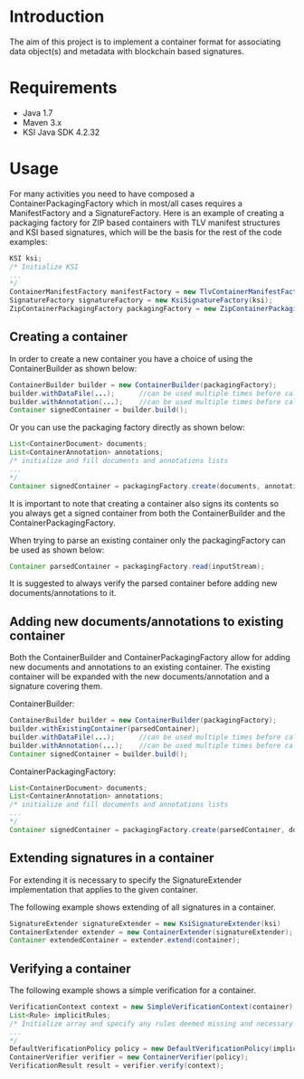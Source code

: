 # Introduction

The aim of this project is to implement a container format for associating data object(s) and metadata with blockchain based signatures. 

# Requirements

* Java 1.7
* Maven 3.x 
* KSI Java SDK 4.2.32

# Usage

For many activities you need to have composed a ContainerPackagingFactory which in most/all cases requires a ManifestFactory and a SignatureFactory.
Here is an example of creating a packaging factory for ZIP based containers with TLV manifest structures and KSI based signatures, which will be the basis for the rest of the code examples:

```java
KSI ksi;
/* Initialize KSI
...
*/
ContainerManifestFactory manifestFactory = new TlvContainerManifestFactory();
SignatureFactory signatureFactory = new KsiSignatureFactory(ksi);
ZipContainerPackagingFactory packagingFactory = new ZipContainerPackagingFactory(signatureFactory, manifestFactory);
```
## Creating a container

In order to create a new container you have a choice of using the ContainerBuilder as shown below:

```java
ContainerBuilder builder = new ContainerBuilder(packagingFactory);
builder.withDataFile(...);      //can be used multiple times before calling build()
builder.withAnnotation(...);    //can be used multiple times before calling build()
Container signedContainer = builder.build();
```

Or you can use the packaging factory directly as shown below:

```java
List<ContainerDocument> documents;
List<ContainerAnnotation> annotations;
/* initialize and fill documents and annotations lists
...
*/
Container signedContainer = packagingFactory.create(documents, annotations);
```

It is important to note that creating a container also signs its contents so you always get a signed container from both the ContainerBuilder and the ContainerPackagingFactory.

When trying to parse an existing container only the packagingFactory can be used as shown below:

```java
Container parsedContainer = packagingFactory.read(inputStream);
```

It is suggested to always verify the parsed container before adding new documents/annotations to it.

## Adding new documents/annotations to existing container

Both the ContainerBuilder and ContainerPackagingFactory allow for adding new documents and annotations to an existing container.
The existing container will be expanded with the new documents/annotation and a signature covering them.

ContainerBuilder:

```java
ContainerBuilder builder = new ContainerBuilder(packagingFactory);
builder.withExistingContainer(parsedContainer);
builder.withDataFile(...);      //can be used multiple times before calling build()
builder.withAnnotation(...);    //can be used multiple times before calling build()
Container signedContainer = builder.build();
```

ContainerPackagingFactory:

```java
List<ContainerDocument> documents;
List<ContainerAnnotation> annotations;
/* initialize and fill documents and annotations lists
...
*/
Container signedContainer = packagingFactory.create(parsedContainer, documents, annotations);
```

## Extending signatures in a container

For extending it is necessary to specify the SignatureExtender implementation that applies to the given container.

The following example shows extending of all signatures in a container.

```java
SignatureExtender signatureExtender = new KsiSignatureExtender(ksi)
ContainerExtender extender = new ContainerExtender(signatureExtender);
Container extendedContainer = extender.extend(container);
```

## Verifying a container

The following example shows a simple verification for a container.

```java
VerificationContext context = new SimpleVerificationContext(container);
List<Rule> implicitRules;
/* Initialize array and specify any rules deemed missing and necessary from the DefaultVerificationPolicy
...
*/
DefaultVerificationPolicy policy = new DefaultVerificationPolicy(implicitRules);
ContainerVerifier verifier = new ContainerVerifier(policy);
VerificationResult result = verifier.verify(context);
```